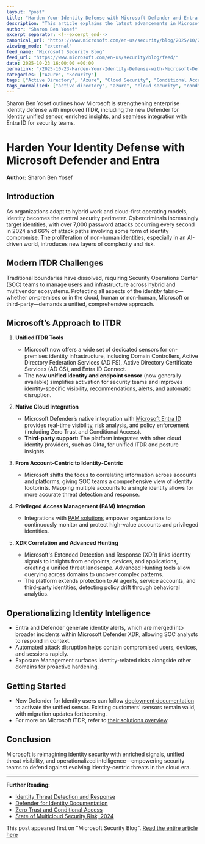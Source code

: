 ```yaml
---
layout: "post"
title: "Harden Your Identity Defense with Microsoft Defender and Entra: Enhanced ITDR and Unified Insights"
description: "This article explains the latest advancements in Microsoft’s Identity Threat Detection and Response (ITDR) landscape, featuring the new Microsoft Defender for Identity unified sensor, enriched identity signals, integrations with Microsoft Entra ID, and expanded support for multi-cloud and third-party identities. IT professionals and SOC teams will learn about modern identity security practices, enriched visibility, privileged access management, and how to operationalize contextual insights across hybrid environments."
author: "Sharon Ben Yosef"
excerpt_separator: <!--excerpt_end-->
canonical_url: "https://www.microsoft.com/en-us/security/blog/2025/10/23/harden-your-identity-defense-with-improved-protection-deeper-correlation-and-richer-context/"
viewing_mode: "external"
feed_name: "Microsoft Security Blog"
feed_url: "https://www.microsoft.com/en-us/security/blog/feed/"
date: 2025-10-23 16:00:00 +00:00
permalink: "/2025-10-23-Harden-Your-Identity-Defense-with-Microsoft-Defender-and-Entra-Enhanced-ITDR-and-Unified-Insights.html"
categories: ["Azure", "Security"]
tags: ["Active Directory", "Azure", "Cloud Security", "Conditional Access", "Cybersecurity", "Extended Detection And Response", "Hybrid Environments", "Identity Threat Detection And Response", "ITDR", "Microsoft Defender For Identity", "Microsoft Entra ID", "News", "Privileged Access Management", "Security", "Security Operations", "SOC", "Threat Intelligence", "Zero Trust"]
tags_normalized: ["active directory", "azure", "cloud security", "conditional access", "cybersecurity", "extended detection and response", "hybrid environments", "identity threat detection and response", "itdr", "microsoft defender for identity", "microsoft entra id", "news", "privileged access management", "security", "security operations", "soc", "threat intelligence", "zero trust"]
---
```


Sharon Ben Yosef outlines how Microsoft is strengthening enterprise identity defense with improved ITDR, including the new Defender for Identity unified sensor, enriched insights, and seamless integration with Entra ID for security teams.<!--excerpt_end-->

# Harden Your Identity Defense with Microsoft Defender and Entra

**Author:** Sharon Ben Yosef

## Introduction

As organizations adapt to hybrid work and cloud-first operating models, identity becomes the central security perimeter. Cybercriminals increasingly target identities, with over 7,000 password attacks occurring every second in 2024 and 66% of attack paths involving some form of identity compromise. The proliferation of non-human identities, especially in an AI-driven world, introduces new layers of complexity and risk.

## Modern ITDR Challenges

Traditional boundaries have dissolved, requiring Security Operations Center (SOC) teams to manage users and infrastructure across hybrid and multivendor ecosystems. Protecting all aspects of the identity fabric—whether on-premises or in the cloud, human or non-human, Microsoft or third-party—demands a unified, comprehensive approach.

## Microsoft’s Approach to ITDR

1. **Unified ITDR Tools**
    - Microsoft now offers a wide set of dedicated sensors for on-premises identity infrastructure, including Domain Controllers, Active Directory Federation Services (AD FS), Active Directory Certificate Services (AD CS), and Entra ID Connect.
    - The **new unified identity and endpoint sensor** (now generally available) simplifies activation for security teams and improves identity-specific visibility, recommendations, alerts, and automatic disruption.

2. **Native Cloud Integration**
    - Microsoft Defender’s native integration with [Microsoft Entra ID](https://www.microsoft.com/en-us/security/business/identity-access/microsoft-entra-id) provides real-time visibility, risk analysis, and policy enforcement (including Zero Trust and Conditional Access).
    - **Third-party support:** The platform integrates with other cloud identity providers, such as Okta, for unified ITDR and posture insights.

3. **From Account-Centric to Identity-Centric**
    - Microsoft shifts the focus to correlating information across accounts and platforms, giving SOC teams a comprehensive view of identity footprints. Mapping multiple accounts to a single identity allows for more accurate threat detection and response.

4. **Privileged Access Management (PAM) Integration**
    - Integrations with [PAM solutions](https://aka.ms/MDI-PAM-docs) empower organizations to continuously monitor and protect high-value accounts and privileged identities.

5. **XDR Correlation and Advanced Hunting**
    - Microsoft's Extended Detection and Response (XDR) links identity signals to insights from endpoints, devices, and applications, creating a unified threat landscape. Advanced Hunting tools allow querying across domains to uncover complex patterns.
    - The platform extends protection to AI agents, service accounts, and third-party identities, detecting policy drift through behavioral analytics.

## Operationalizing Identity Intelligence

- Entra and Defender generate identity alerts, which are merged into broader incidents within Microsoft Defender XDR, allowing SOC analysts to respond in context.
- Automated attack disruption helps contain compromised users, devices, and sessions rapidly.
- Exposure Management surfaces identity-related risks alongside other domains for proactive hardening.

## Getting Started

- New Defender for Identity users can follow [deployment documentation](https://aka.ms/unified-sensor-docs-blog) to activate the unified sensor. Existing customers' sensors remain valid, with migration updates forthcoming.
- For more on Microsoft ITDR, refer to [their solutions overview](https://www.microsoft.com/security/business/solutions/identity-threat-detection-response).

## Conclusion

Microsoft is reimagining identity security with enriched signals, unified threat visibility, and operationalized intelligence—empowering security teams to defend against evolving identity-centric threats in the cloud era.

---

**Further Reading:**

- [Identity Threat Detection and Response](https://www.microsoft.com/security/business/solutions/identity-threat-detection-response)
- [Defender for Identity Documentation](https://aka.ms/unified-sensor-docs-blog)
- [Zero Trust and Conditional Access](https://www.microsoft.com/en-us/security/business/identity-access/microsoft-entra-mfa-multi-factor-authentication)
- [State of Multicloud Security Risk, 2024](https://www.microsoft.com/en-us/security/blog/2024/05/29/6-insights-from-microsofts-2024-state-of-multicloud-risk-report-to-evolve-your-security-strategy/)

This post appeared first on "Microsoft Security Blog". [Read the entire article here](https://www.microsoft.com/en-us/security/blog/2025/10/23/harden-your-identity-defense-with-improved-protection-deeper-correlation-and-richer-context/)
